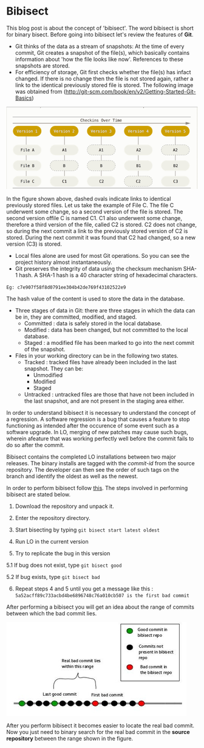 # Bibisect

This blog post is about the concept of 'bibisect'. The word bibisect is short for binary bisect.
Before going into bibisect let's review the features of **Git**.

* Git thinks of the data as a stream of snapshots: At the time of every commit, Git creates a snapshot of the file(s), which basically contains information about 'how the file looks like now'. References to these snapshots are stored. 
* For efficiency of storage, Git first checks whether the file(s) has infact changed. If there is no change then the file is not stored again, rather a link to the identical previously stored file is stored.
The following image was obtained from (http://git-scm.com/book/en/v2/Getting-Started-Git-Basics)

![git](git.png)

In the figure shown above, dashed ovals indicate links to identical previously stored files. Let us take the example of File C. The file C underwent some change, so a second version of the file is stored. The second version offile C is named C1. C1 also underwent some change, therefore a third version of the file, called C2 is stored. C2 does not change, so during the next commit a link to the previously stored version of C2 is stored. During the next commit it was found that C2 had changed, so a new version (C3) is stored.

* Local files alone are used for most Git operations. So you can see the project history almost instantaneously.
* Git preserves the integrity of data using the checksum mechanism SHA-1 hash. A SHA-1 hash is a 40 character string of hexadecimal characters.

`Eg: c7e907f58f8d0791ee304b42de769f43102522e9`

The hash value of the content is used to store the data in the database.
* Three stages of data in Git: there are three stages in which the data can be in, they are committed, modified, and staged.
  * Committed : data is safely stored in the local database.
  * Modified  : data has been changed, but not committed to the local database. 
  * Staged    : a modified file has been marked to go into the next commit of the snapshot.
* Files in your working directory can be in the following two states.
  * Tracked   : tracked files have already been included in the last snapshot. They can be:
    * Unmodified
    * Modified
    * Staged
  * Untracked : untracked files are those that have not been included in the last snapshot, and are not present in the staging area either.
  
In order to understand bibisect it is necessary to understand the concept of a regression. A software regression is a bug that causes a feature to stop functioning as intended after the occurence of some event such as a software upgrade. In LO, merging of new patches may cause such bugs, wherein afeature that was working perfectly well before the commit fails to do so after the commit. 

Bibisect contains the completed LO installations between two major releases. The binary installs are tagged with the *commit-id* from the source repository. The developer can then see the order of such tags on the branch and identify the oldest as well as the newest.

In order to perform bibisect follow [this](https://wiki.documentfoundation.org/QA/HowToBibisect). 
The steps involved in performing bibisect are stated below.

1. Download the repository and unpack it.

2. Enter the repository directory.

3. Start bisecting by typing `git bisect start latest oldest`

4. Run LO in the current version

5. Try to replicate the bug in this version

  5.1 If bug does not exist, type `git bisect good`

  5.2 If bug exists, type `git bisect bad`

6. Repeat steps 4 and 5 until you get a message like this :
`5a52acff89c733acbd4be6896748c76a010cb507 is the first bad commit`

After performing a bibisect you will get an idea about the range of commits between which the bad commit lies.

![badcommit](bib.jpg)

After you perform bibisect it becomes easier to locate the real bad commit. Now you just need to binary search for the real bad commit in the **source repository** between the range shown in the figure.
